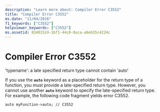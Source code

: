 ```yaml
---
description: "Learn more about: Compiler Error C3552"
title: "Compiler Error C3552"
ms.date: "11/04/2016"
f1_keywords: ["C3552"]
helpviewer_keywords: ["C3552"]
ms.assetid: 83401524-1bf1-44c0-8aca-a6eb35c4224c
---
```

# Compiler Error C3552

'typename': a late specified return type cannot contain 'auto'

If you use the **`auto`** keyword as a placeholder for the return type of a function, you must provide a late-specified return type. However, you cannot use another **`auto`** keyword to specify the late-specified return type. For example, the following code fragment yields error C3552.

`auto myFunction->auto; // C3552`
